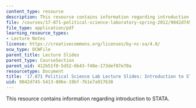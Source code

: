 ```yaml
---
content_type: resource
description: This resource contains information regarding introduction to STATA.
file: /courses/17-871-political-science-laboratory-spring-2012/9042d7455413806e19bf7b1e7a917638_MIT17_871S12_01IntrotoStat.pdf
file_type: application/pdf
learning_resource_types:
- Lecture Notes
license: https://creativecommons.org/licenses/by-nc-sa/4.0/
ocw_type: OCWFile
parent_title: Lecture Slides
parent_type: CourseSection
parent_uid: 412b51f8-5d52-6b43-f48e-173def87e70a
resourcetype: Document
title: '17.871 Political Science Lab Lecture Slides: Introduction to STATA'
uid: 9042d745-5413-806e-19bf-7b1e7a917638
---
```

This resource contains information regarding introduction to STATA.